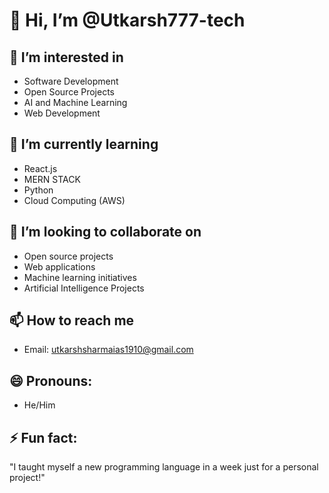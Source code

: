 # 👋 Hi, I’m @Utkarsh777-tech

## 👀 I’m interested in
- Software Development
- Open Source Projects
- AI and Machine Learning
- Web Development

## 🌱 I’m currently learning
- React.js
- MERN STACK
- Python 
- Cloud Computing (AWS)

## 💞️ I’m looking to collaborate on
- Open source projects
- Web applications
- Machine learning initiatives
- Artificial Intelligence Projects

## 📫 How to reach me
- Email: utkarshsharmaias1910@gmail.com


## 😄 Pronouns: 
- He/Him

## ⚡ Fun fact:
"I taught myself a new programming language in a week just for a personal project!"
